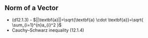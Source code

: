 


## Norm of a Vector

- (d12.1.3) - $||\textbf{a}||=\sqrt{\textbf{a} \cdot \textbf{a}}=\sqrt{ \sum_{i=1}^{n}a_{i}^2 }$
- Cauchy–Schwarz inequality (12.1.4) 

